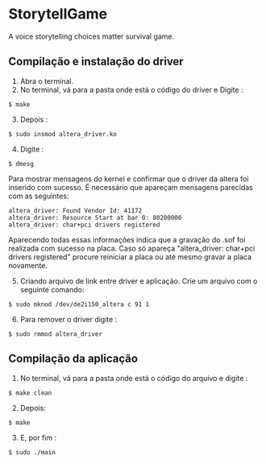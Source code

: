 # StorytellGame
 A voice storytelling choices matter survival game.

## Compilação e instalação do driver
 1. Abra o terminal.
 2. No terminal, vá para a pasta onde está o código do driver e Digite :
 ```
 $ make
 ```

 3. Depois :
 ```
 $ sudo insmod altera_driver.ko
 ```

 4. Digite :
 ```
 $ dmesg
 ```
 Para mostrar mensagens do kernel e confirmar que o driver da altera foi inserido com sucesso. É necessário que apareçam mensagens parecidas com as seguintes:
 ``` 
 altera_driver: Found Vendor Id: 41172
 altera_driver: Resource Start at bar 0: 80200000
 altera_driver: char+pci drivers registered
```
Aparecendo todas essas informações indica que a gravação do .sof foi realizada com sucesso na placa. Caso só apareça "altera_driver: char+pci drivers registered" procure reiniciar a placa ou até mesmo gravar a placa novamente.

5. Criando arquivo de link entre driver e aplicação. Crie um arquivo com o seguinte comando: 
 ```
 $ sudo mknod /dev/de2i150_altera c 91 1 
 ```

6. Para remover o driver digite : 
```
$ sudo rmmod altera_driver
```

## Compilação da aplicação
1. No terminal, vá para a pasta onde está o código do arquivo e digite :
```
$ make clean
```

2. Depois:
```
$ make
```

3. E, por fim :
```
$ sudo ./main
```
